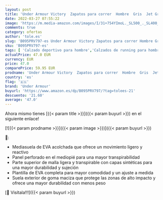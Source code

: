 ```yaml
---
layout: post
title: 'Under Armour Victory  Zapatos para correr  Hombre  Gris  Jet Gray / Jet Gray / Quirky Lime   46 EU'
date: 2022-03-27 07:55:22
image: 'https://m.media-amazon.com/images/I/31+754YImoL._SL500_._SL400_.jpg'
comments: true
category: ofertas
author: 'tole.es'
slug: 'B095PRV797-es Under Armour Victory Zapatos para correr Hombre Gris Jet...'
sku: 'B095PRV797-es'
tags: [ 'Calzado deportivo para hombre','Calzados de running para hombre','Calzados para correr en asfalto para hombre','Zapatillas y calzado deportivo para hombre','Zapatos','Zapatos para hombre','Zapatos y complementos','under armour','zapatos', ]
actualPrice: 47.0 EUR
currency: EUR
price: 47.0
comparePrice: 59.95 EUR
prodname: 'Under Armour Victory  Zapatos para correr  Hombre  Gris  Jet Gray / Jet Gray / Quirky Lime   46 EU'
country: 'es'
flag: '🇪🇸'
brand: 'Under Armour'
buyurl: 'https://www.amazon.es/dp/B095PRV797/?tag=tolees-21'
descuento: '21.60'
average: '47.0'
---
```


Ahora mismo tienes [{{< param title >}}]({{< param buyurl >}}) en el siguiente enlace!

[![{{< param prodname >}}]({{< param image >}})]({{< param buyurl >}})

🔎:

- Mediasuela de EVA acolchada que ofrece un movimiento ligero y reactivo
- Panel perforado en el mediopié para una mayor transpirabilidad
- Parte superior de malla ligera y transpirable con capas sintéticas para una mayor durabilidad y sujeción
- Plantilla de EVA completa para mayor comodidad y un ajuste a medida
- Suela exterior de goma maciza que protege las zonas de alto impacto y ofrece una mayor durabilidad con menos peso

[🛒 Visítala!!!]({{< param buyurl >}})
